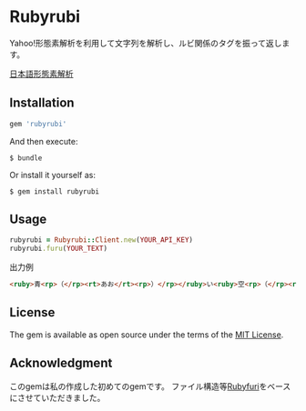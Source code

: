 # Rubyrubi

Yahoo!形態素解析を利用して文字列を解析し、ルビ関係のタグを振って返します。

[日本語形態素解析](http://developer.yahoo.co.jp/webapi/jlp/ma/v1/parse.html)

## Installation

```ruby
gem 'rubyrubi'
```

And then execute:

    $ bundle

Or install it yourself as:

    $ gem install rubyrubi

## Usage

```ruby
rubyrubi = Rubyrubi::Client.new(YOUR_API_KEY) 
rubyrubi.furu(YOUR_TEXT)
```

出力例

```html
<ruby>青<rp>（</rp><rt>あお</rt><rp>）</rp></ruby>い<ruby>空<rp>（</rp><rt>そら</rt><rp>）</rp></ruby>
```

## License

The gem is available as open source under the terms of the [MIT License](http://opensource.org/licenses/MIT).

## Acknowledgment

このgemは私の作成した初めてのgemです。
ファイル構造等[Rubyfuri](https://github.com/karur4n/rubyfuri)をベースにさせていただきました。

